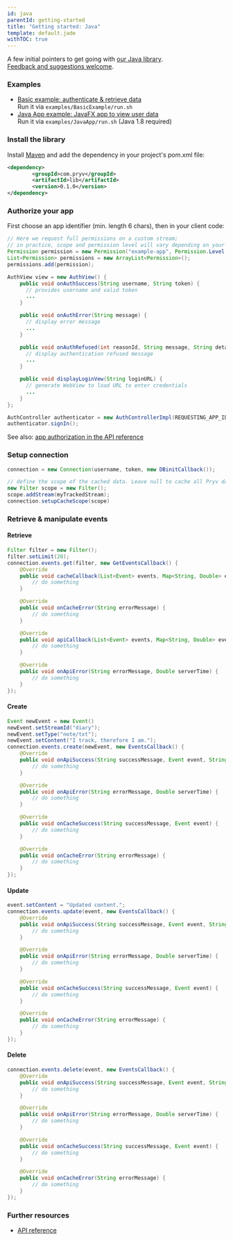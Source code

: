 ```yaml
---
id: java
parentId: getting-started
title: "Getting started: Java"
template: default.jade
withTOC: true
---
```


A few initial pointers to get going with [our Java library](https://github.com/pryv/lib-java).<br>
[Feedback and suggestions welcome](http://github.com/pryv/dev-site/issues).


### Examples

- [Basic example: authenticate & retrieve data](https://github.com/pryv/lib-java/blob/master/examples/BasicExample/src/main/java/BasicExample.java#L32)<br>
  Run it via `examples/BasicExample/run.sh`
- [Java App example: JavaFX app to view user data](https://github.com/pryv/lib-java/blob/master/examples/JavaApp/src/main/java/com/pryv/ExampleApp.java#L47)<br>
  Run it via `examples/JavaApp/run.sh` (Java 1.8 required)


### Install the library

Install [Maven](http://books.sonatype.com/mvnref-book/reference/installation-sect-maven-install.html) and add the dependency in your project's pom.xml file:

```xml
<dependency>
        <groupId>com.pryv</groupId>
        <artifactId>lib</artifactId>
        <version>0.1.0</version>
</dependency>
```


### Authorize your app

First choose an app identifier (min. length 6 chars), then in your client code:

```java
// Here we request full permissions on a custom stream;
// in practice, scope and permission level will vary depending on your needs
Permission permission = new Permission("example-app", Permission.Level.manage, "Example App");
List<Permission> permissions = new ArrayList<Permission>();
permissions.add(permission);

AuthView view = new AuthView() {
	public void onAuthSuccess(String username, String token) {
      // provides username and valid token
      ...
    }

    public void onAuthError(String message) {
      // display error message
      ...
    }

    public void onAuthRefused(int reasonId, String message, String detail) {
  	  // display authentication refused message
  	  ...
    }

    public void displayLoginVew(String loginURL) {
      // generate WebView to load URL to enter credentials
      ...
    }
};

AuthController authenticator = new AuthControllerImpl(REQUESTING_APP_ID, permissions, "en", "", view);
authenticator.signIn();
```

See also: [app authorization in the API reference](/reference/#authorizing-your-app)


### Setup connection

```java
connection = new Connection(username, token, new DBinitCallback());

// define the scope of the cached data. Leave null to cache all Pryv data (including from other apps)
new Filter scope = new Filter();
scope.addStream(myTrackedStream);
connection.setupCacheScope(scope)
```


### Retrieve & manipulate events

#### Retrieve

```java
Filter filter = new Filter();
filter.setLimit(20);
connection.events.get(filter, new GetEventsCallback() {
	@Override
	public void cacheCallback(List<Event> events, Map<String, Double> eventDeletions) {
    	// do something            
	}

	@Override
	public void onCacheError(String errorMessage) {
		// do something
	}

	@Override
	public void apiCallback(List<Event> events, Map<String, Double> eventDeletions, Double serverTime) {
		// do something
	}

	@Override
	public void onApiError(String errorMessage, Double serverTime) {
		// do something
	}
});
```

#### Create

```java
Event newEvent = new Event()
newEvent.setStreamId("diary");
newEvent.setType("note/txt");
newEvent.setContent("I track, therefore I am.");
connection.events.create(newEvent, new EventsCallback() {
	@Override
	public void onApiSuccess(String successMessage, Event event, String stoppedId, Double serverTime) {
    	// do something            
	}

	@Override
	public void onApiError(String errorMessage, Double serverTime) {
		// do something
	}

	@Override
	public void onCacheSuccess(String successMessage, Event event) {
		// do something
	}

	@Override
	public void onCacheError(String errorMessage) {
		// do something
	}
});
```

#### Update

```java
event.setContent = "Updated content.";
connection.events.update(event, new EventsCallback() {
	@Override
	public void onApiSuccess(String successMessage, Event event, String stoppedId, Double serverTime) {
    	// do something            
	}

	@Override
	public void onApiError(String errorMessage, Double serverTime) {
		// do something
	}

	@Override
	public void onCacheSuccess(String successMessage, Event event) {
		// do something
	}

	@Override
	public void onCacheError(String errorMessage) {
		// do something
	}
});
```

#### Delete

```java
connection.events.delete(event, new EventsCallback() {
	@Override
	public void onApiSuccess(String successMessage, Event event, String stoppedId, Double serverTime) {
    	// do something            
	}

	@Override
	public void onApiError(String errorMessage, Double serverTime) {
		// do something
	}

	@Override
	public void onCacheSuccess(String successMessage, Event event) {
		// do something
	}

	@Override
	public void onCacheError(String errorMessage) {
		// do something
	}
});
```


### Further resources

- [API reference](/reference/)
